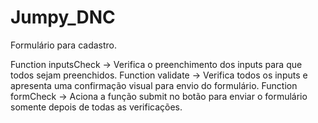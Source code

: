 # Jumpy_DNC

Formulário para cadastro.

Function inputsCheck -> Verifica o preenchimento dos inputs para que todos sejam preenchidos.
Function validate -> Verifica todos os inputs e apresenta uma confirmação visual para envio do formulário.
Function formCheck -> Aciona a função submit no botão para enviar o formulário somente depois de todas as verificações.
